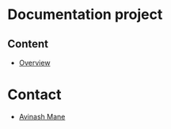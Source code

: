 # Documentation project

## Content
* [Overview](/overview)

# Contact

* [Avinash Mane](https://avinashmane.github.io/)

